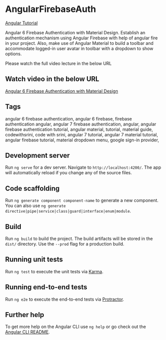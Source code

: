 # AngularFirebaseAuth
[Angular Tutorial](http://www.codewithsrini.com/)

Angular 6 Firebase Authentication with Material Design. Establish an authentication mechanism using Angular Firebase with help of angular fire in your project. Also, make use of Angular Material to build a toolbar and accommodate logged-in user avatar in toolbar with a dropdown to show options.

Please watch the full video lecture in the below URL

## Watch video in the below URL
[Angular 6 Firebase Authentication with Material Design](https://youtu.be/6TRv1xT3Y-E)

## Tags
angular 6 firebase authentication, angular 6 firebase, firebase authentication angular, angular 7 firebase authentication, angular, angular firebase authentication tutorial, angular material, tutorial, material guide, codewithsrini, code with srini, angular 7 tutorial, angular 7 material tutorial, angular firebase tutorial, material dropdown menu, google sign-in provider, 


## Development server

Run `ng serve` for a dev server. Navigate to `http://localhost:4200/`. The app will automatically reload if you change any of the source files.

## Code scaffolding

Run `ng generate component component-name` to generate a new component. You can also use `ng generate directive|pipe|service|class|guard|interface|enum|module`.

## Build

Run `ng build` to build the project. The build artifacts will be stored in the `dist/` directory. Use the `--prod` flag for a production build.

## Running unit tests

Run `ng test` to execute the unit tests via [Karma](https://karma-runner.github.io).

## Running end-to-end tests

Run `ng e2e` to execute the end-to-end tests via [Protractor](http://www.protractortest.org/).

## Further help

To get more help on the Angular CLI use `ng help` or go check out the [Angular CLI README](https://github.com/angular/angular-cli/blob/master/README.md).
